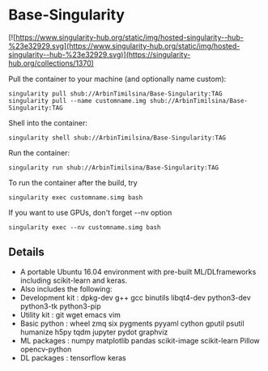 # Base-Singularity

[![https://www.singularity-hub.org/static/img/hosted-singularity--hub-%23e32929.svg](https://www.singularity-hub.org/static/img/hosted-singularity--hub-%23e32929.svg)](https://singularity-hub.org/collections/1370)

Pull the container to your machine (and optionally name custom):
```
singularity pull shub://ArbinTimilsina/Base-Singularity:TAG
singularity pull --name customname.img shub://ArbinTimilsina/Base-Singularity:TAG
```

Shell into the container:
```
singularity shell shub://ArbinTimilsina/Base-Singularity:TAG
```

Run the container:
```
singularity run shub://ArbinTimilsina/Base-Singularity:TAG
```

To run the container after the build, try
```
singularity exec customname.simg bash
```

If you want to use GPUs, don't forget --nv option
```
singularity exec --nv customname.simg bash
```

## Details
* A portable Ubuntu 16.04 environment with pre-built ML/DLframeworks including scikit-learn and keras.
* Also includes the following:
* Development kit : dpkg-dev g++ gcc binutils libqt4-dev python3-dev python3-tk python3-pip
* Utility kit     : git wget emacs vim
* Basic python    : wheel zmq six pygments pyyaml cython gputil psutil humanize h5py tqdm jupyter pydot graphviz
* ML packages     : numpy matplotlib pandas scikit-image scikit-learn Pillow opencv-python
* DL packages     : tensorflow keras

